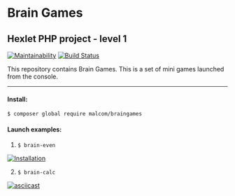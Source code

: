 # Brain Games
## Hexlet PHP project - level 1
[![Maintainability](https://api.codeclimate.com/v1/badges/4478c30868d4ec41bed6/maintainability)](https://codeclimate.com/github/Malcom1986/php-project-lvl1/maintainability)   [![Build Status](https://travis-ci.org/Malcom1986/php-project-lvl1.svg?branch=master)](https://travis-ci.org/Malcom1986/php-project-lvl1)

This repository contains Brain Games. This is a set of mini games launched from the console.

____
#### Install:
`$ composer global require malcom/braingames`

#### Launch examples:
1. `$ brain-even`

[![Installation](https://asciinema.org/a/6theml901GdPzQ4JmvGgY70vg.png)](https://asciinema.org/a/6theml901GdPzQ4JmvGgY70vg "Installation")


2. `$ brain-calc`

[![asciicast](https://asciinema.org/a/hnve2qoOx0TFh398DkQOlIr3m.png)](https://asciinema.org/a/hnve2qoOx0TFh398DkQOlIr3m "brain-calc")